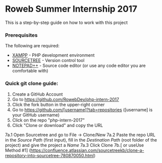 # Roweb Summer Internship 2017

This is a step-by-step guide on how to work with this project

### Prerequisites

The following are required:

* [XAMPP](https://www.apachefriends.org/xampp-files/5.6.31/xampp-win32-5.6.31-0-VC11-installer.exe) - PHP development environment
* [SOURCETREE](https://www.sourcetreeapp.com/) - Version control tool
* [NOTEPAD++](https://notepad-plus-plus.org/download/v7.4.2.html) - Source code editor (or use any code editor you are comfortable with)

### Quick git clone guide:

1. Create a GitHub Account
2. Go to https://github.com/RowebDev/php-intern-2017
3. Click the fork button in the upper-right corner
4. Go to https://github.com/[username]?tab=repositories ([username] is your GitHub username)
5. Click on the repo "php-intern-2017"
6. Click "Clone or download" and copy the URL

7a.1 Open Sourcetree and go to File -> Clone/New 
7a.2 Paste the repo URL in the *Source Path* (first input), fill in the *Destination Path* (root folder of the project) and give the project a *Name*
7a.3 Click Clone
7b.[ or useUse Method #1] (https://confluence.atlassian.com/sourcetreekb/clone-a-repository-into-sourcetree-780870050.html)
